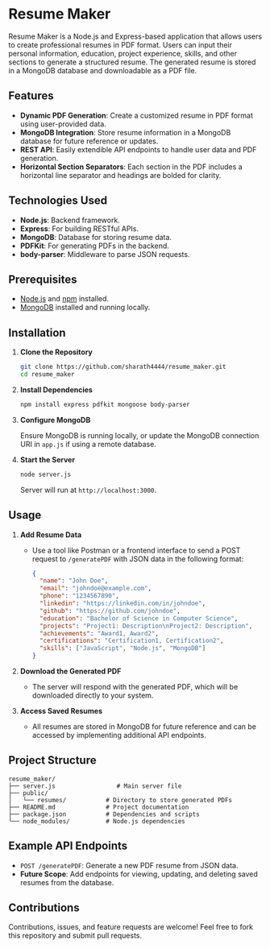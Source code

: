 # Resume Maker

Resume Maker is a Node.js and Express-based application that allows users to create professional resumes in PDF format. Users can input their personal information, education, project experience, skills, and other sections to generate a structured resume. The generated resume is stored in a MongoDB database and downloadable as a PDF file.

## Features

- **Dynamic PDF Generation**: Create a customized resume in PDF format using user-provided data.
- **MongoDB Integration**: Store resume information in a MongoDB database for future reference or updates.
- **REST API**: Easily extendible API endpoints to handle user data and PDF generation.
- **Horizontal Section Separators**: Each section in the PDF includes a horizontal line separator and headings are bolded for clarity.

## Technologies Used

- **Node.js**: Backend framework.
- **Express**: For building RESTful APIs.
- **MongoDB**: Database for storing resume data.
- **PDFKit**: For generating PDFs in the backend.
- **body-parser**: Middleware to parse JSON requests.

## Prerequisites

- [Node.js](https://nodejs.org/) and [npm](https://www.npmjs.com/) installed.
- [MongoDB](https://www.mongodb.com/) installed and running locally.

## Installation

1. **Clone the Repository**

   ```bash
   git clone https://github.com/sharath4444/resume_maker.git
   cd resume_maker
   ```

2. **Install Dependencies**

   ```bash
   npm install express pdfkit mongoose body-parser
   ```

3. **Configure MongoDB**

   Ensure MongoDB is running locally, or update the MongoDB connection URI in `app.js` if using a remote database.

4. **Start the Server**

   ```bash
   node server.js
   ```

   Server will run at `http://localhost:3000`.

## Usage

1. **Add Resume Data**

   - Use a tool like Postman or a frontend interface to send a POST request to `/generatePDF` with JSON data in the following format:

     ```json
     {
       "name": "John Doe",
       "email": "johndoe@example.com",
       "phone": "1234567890",
       "linkedin": "https://linkedin.com/in/johndoe",
       "github": "https://github.com/johndoe",
       "education": "Bachelor of Science in Computer Science",
       "projects": "Project1: Description\nProject2: Description",
       "achievements": "Award1, Award2",
       "certifications": "Certification1, Certification2",
       "skills": ["JavaScript", "Node.js", "MongoDB"]
     }
     ```

2. **Download the Generated PDF**

   - The server will respond with the generated PDF, which will be downloaded directly to your system.

3. **Access Saved Resumes**

   - All resumes are stored in MongoDB for future reference and can be accessed by implementing additional API endpoints.

## Project Structure

```
resume_maker/
├── server.js                 # Main server file
├── public/
│   └── resumes/           # Directory to store generated PDFs
├── README.md              # Project documentation
├── package.json           # Dependencies and scripts
└── node_modules/          # Node.js dependencies
```

## Example API Endpoints

- `POST /generatePDF`: Generate a new PDF resume from JSON data.
- **Future Scope**: Add endpoints for viewing, updating, and deleting saved resumes from the database.


## Contributions

Contributions, issues, and feature requests are welcome! Feel free to fork this repository and submit pull requests.
